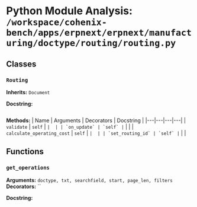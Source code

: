 # Python Module Analysis: `/workspace/cohenix-bench/apps/erpnext/erpnext/manufacturing/doctype/routing/routing.py`

## Classes

### `Routing`
**Inherits:** `Document`


**Docstring:**
```

```

**Methods:**
| Name | Arguments | Decorators | Docstring |
|---|---|---|---|
| `validate` | `self` | `` |  |
| `on_update` | `self` | `` |  |
| `calculate_operating_cost` | `self` | `` |  |
| `set_routing_id` | `self` | `` |  |





## Functions

### `get_operations`
**Arguments:** `doctype, txt, searchfield, start, page_len, filters`
**Decorators:** ``

**Docstring:**
```

```

